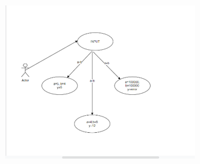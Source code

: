 ![add](https://github.com/99003518/Team2_calciapp/blob/main/Calculator%20Application/2.Design/LLD/LL_01%20behaviour.png)

